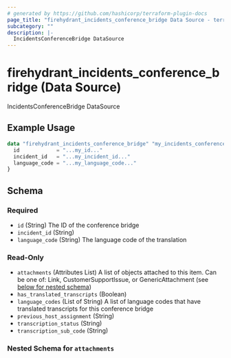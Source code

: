 ```yaml
---
# generated by https://github.com/hashicorp/terraform-plugin-docs
page_title: "firehydrant_incidents_conference_bridge Data Source - terraform-provider-firehydrant"
subcategory: ""
description: |-
  IncidentsConferenceBridge DataSource
---
```


# firehydrant_incidents_conference_bridge (Data Source)

IncidentsConferenceBridge DataSource

## Example Usage

```terraform
data "firehydrant_incidents_conference_bridge" "my_incidents_conferencebridge" {
  id            = "...my_id..."
  incident_id   = "...my_incident_id..."
  language_code = "...my_language_code..."
}
```

<!-- schema generated by tfplugindocs -->
## Schema

### Required

- `id` (String) The ID of the conference bridge
- `incident_id` (String)
- `language_code` (String) The language code of the translation

### Read-Only

- `attachments` (Attributes List) A list of objects attached to this item. Can be one of: Link, CustomerSupportIssue, or GenericAttachment (see [below for nested schema](#nestedatt--attachments))
- `has_translated_transcripts` (Boolean)
- `language_codes` (List of String) A list of language codes that have translated transcripts for this conference bridge
- `previous_host_assignment` (String)
- `transcription_status` (String)
- `transcription_sub_code` (String)

<a id="nestedatt--attachments"></a>
### Nested Schema for `attachments`
